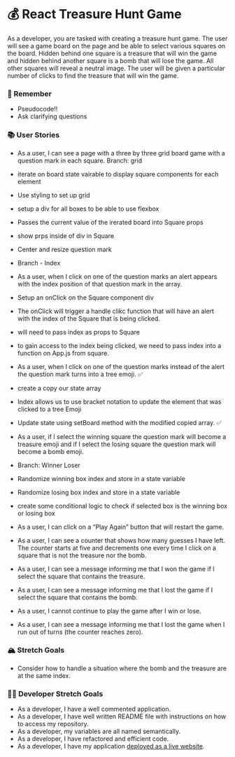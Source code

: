 # 💰 React Treasure Hunt Game

As a developer, you are tasked with creating a treasure hunt game. The user will see a game board on the page and be able to select various squares on the board. Hidden behind one square is a treasure that will win the game and hidden behind another square is a bomb that will lose the game. All other squares will reveal a neutral image. The user will be given a particular number of clicks to find the treasure that will win the game.

### 🤔 Remember

- Pseudocode!!
- Ask clarifying questions

### 📚 User Stories

- As a user, I can see a page with a three by three grid board game with a question mark in each square.
Branch: grid
- iterate on board state vairable to display square components for each element 
- Use styling to set up grid
- setup a div for all boxes to be able to use flexbox
- Passes the current value of the irerated board into Square props
- show prps inside of div in Square
- Center and resize question mark

- Branch - Index
- As a user, when I click on one of the question marks an alert appears with the index position of that question mark in the array.
-  Setup an onClick on the Square component div
- The onClick will trigger a handle clikc function that will have an alert with the index of the Square that is being clicked. 
- will need to pass index as props to Square
- to gain access to the index being clicked, we need to pass index into a function on App.js from square.


- As a user, when I click on one of the question marks instead of the alert the question mark turns into a tree emoji.
✅
- create a copy our state array
- Index allows us to use bracket notation to update the element that was clicked to a tree Emoji
- Update state using setBoard method with the modified copied array.
✅
- As a user, if I select the winning square the question mark will become a treasure emoji and if I select the losing square the question mark will become a bomb emoji.

- Branch: Winner Loser
- Randomize winning box index and store in a state variable
- Randomize losing box index and store in a state variable
- create some conditional logic to check if selected box is the winning box or losing box


- As a user, I can click on a “Play Again” button that will restart the game.
- As a user, I can see a counter that shows how many guesses I have left. The counter starts at five and decrements one every time I click on a square that is not the treasure nor the bomb.
- As a user, I can see a message informing me that I won the game if I select the square that contains the treasure.
- As a user, I can see a message informing me that I lost the game if I select the square that contains the bomb.
- As a user, I cannot continue to play the game after I win or lose.
- As a user, I can see a message informing me that I lost the game when I run out of turns (the counter reaches zero).

### 🏔 Stretch Goals

- Consider how to handle a situation where the bomb and the treasure are at the same index.

### 👩‍💻 Developer Stretch Goals

- As a developer, I have a well commented application.
- As a developer, I have well written README file with instructions on how to access my repository.
- As a developer, my variables are all named semantically.
- As a developer, I have refactored and efficient code.
- As a developer, I have my application [deployed as a live website](https://render.com/docs/deploy-create-react-app).
